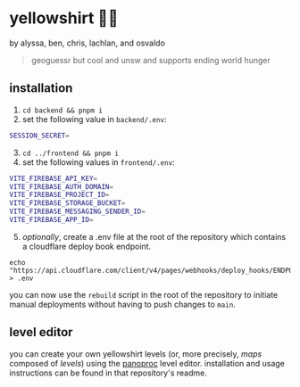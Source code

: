 # yellowshirt 👕💛

by alyssa, ben, chris, lachlan, and osvaldo

> geoguessr but cool and unsw and supports ending world hunger

## installation

1. `cd backend && pnpm i`
2. set the following value in `backend/.env`:
```bash
SESSION_SECRET=
```
3. `cd ../frontend && pnpm i`
4. set the following values in `frontend/.env`:
```bash
VITE_FIREBASE_API_KEY=
VITE_FIREBASE_AUTH_DOMAIN=
VITE_FIREBASE_PROJECT_ID=
VITE_FIREBASE_STORAGE_BUCKET=
VITE_FIREBASE_MESSAGING_SENDER_ID=
VITE_FIREBASE_APP_ID=
```
5. *optionally*, create a .env file at the root of the repository which contains a cloudflare deploy book endpoint.
```
echo "https://api.cloudflare.com/client/v4/pages/webhooks/deploy_hooks/ENDPOINT_GOES_HERE" > .env
```
you can now use the `rebuild` script in the root of the repository to initiate manual deployments without having to push changes to `main`.

## level editor

you can create your own yellowshirt levels (or, more precisely, *maps* composed of *levels*) using the [panoproc](https://github.com/lachlanshoesmith/panoproc) level editor. installation and usage instructions can be found in that repository's readme.
